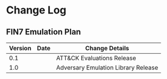 # Change Log

## FIN7 Emulation Plan

Version | Date | Change Details |
--- | --- | --- |
0.1 | | ATT&CK Evaluations Release
1.0 |  | Adversary Emulation Library Release